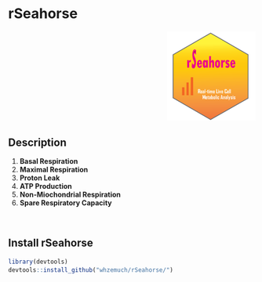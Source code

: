 # rSeahorse
<p align="right"> <img src="images/rSeahorse_hexsticker.png" width=180> </p>


## Description

1. __Basal Respiration__
2. __Maximal Respiration__
3. __Proton Leak__
4. __ATP Production__
5. __Non-Miochondrial Respiration__
6. __Spare Respiratory Capacity__
<br>


##  Install rSeahorse

```r
library(devtools)
devtools::install_github("whzemuch/rSeahorse/")
```
